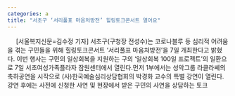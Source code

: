 ```yaml
---
categories: a
title: "서초구 ‘서리풀표 마음처방전’ 힐링토크콘서트 열어요"
---
```

&nbsp;&nbsp;&nbsp;&nbsp; [서울복지신문=김수정 기자] 서초구(구청장 전성수)는 코로나블루 등 심리적 어려움을 겪는 구민들을 위해 힐링토크콘서트 ‘서리풀표 마음처방전’을 7일 개최한다고 밝혔다. 이번 행사는 구민의 일상회복을 지원하는 구의 ‘일상회복 100일 프로젝트’의 일환으로 7일 서초여성가족플라자 잠원센터에서 열린다.먼저 1부에서는 성악그룹 라클라쎄의 축하공연을 시작으로 (사)한국예술심리상담협회의 박경화 교수의 특별 강연이 열린다. 강연 후에는 사전에 신청한 사연 및 현장에서 받은 구민의 사연을 상담하는 토크
